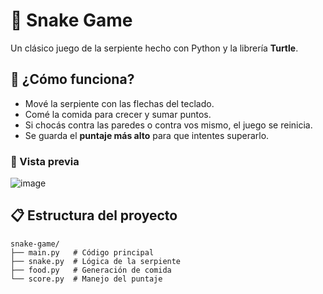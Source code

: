 # 🐍 Snake Game

Un clásico juego de la serpiente hecho con Python y la librería **Turtle**.

## 🚀 ¿Cómo funciona?

- Mové la serpiente con las flechas del teclado.
- Comé la comida para crecer y sumar puntos.
- Si chocás contra las paredes o contra vos mismo, el juego se reinicia.
- Se guarda el **puntaje más alto** para que intentes superarlo.

### 📸 Vista previa

![image](https://github.com/user-attachments/assets/e721159a-c71a-4c06-ae65-efe9c4ecc044)


## 📋 Estructura del proyecto

```
snake-game/
├── main.py   # Código principal
├── snake.py  # Lógica de la serpiente
├── food.py   # Generación de comida
└── score.py  # Manejo del puntaje
